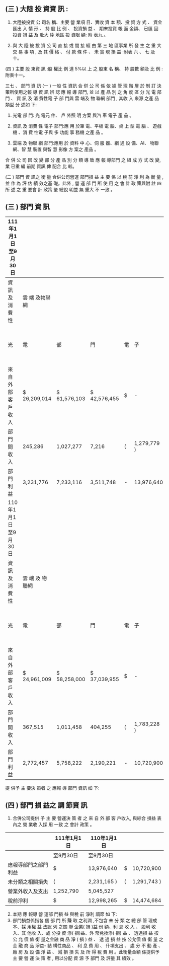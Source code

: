 
## (三 ) 大陸 投 資資 訊 :

1. 大陸被投資 公 司名 稱、主要 營 業項 目、實收 資 本 額、投 資 方 式 、
資金匯出 入 情 形 、 持 股 比 例 、 投資損 益 、 期末投資 帳 面 金額、 已匯 回 投資 損 益 及 赴大 陸 地區 投 資限 額: 附 表九 。

2. 與 大 陸 被 投 資 公 司 直 接 或 間 接 經 由 第 三 地 區事業 所 發 生 之 重 大 交 易 事 項 , 及 其 價 格 、 付 款 條 件 、 未 實 現 損 益 :附表 六 、 七 及 十。

(四 ) 主要 股 東資 訊 :股 權比 例 達 5%以 上 之 股東 名 稱、 持 股數 額及 比 例 :
附表十一。

三七 、 部門 資 訊
(一 ) 一般 性 資訊 合 併 公 司 係 依 據 管 理 階 層 於 制 訂 決 策所使用之報 導 資 訊 辨 認 應 報 導 部門, 並 以 產 品 別 之 角 度 區 分 光 電 部 門 、 資 訊 及 消 費性電 子 部 門與 雲 端及 物 聯網 部門 , 其收 入 來源 之產 品 類型 分 述如 下:
1. 光電 部 門: 光 電元 件、 戶 外照 明 方案 與汽 車 電子 產 品 。

2. 資訊 及 消費 性 電子 部門:應 用 於筆 電、平板 電 腦、桌 上 型 電 腦 、
遊戲 機 、消 費 性電 子與 多 功能 事 務機 之產 品 。

3. 雲端 及 物聯 網 部門:應用 於 資料 中 心、伺 服 器、網 通 設 備、AI、
物聯網、智 慧 裝置 與智 慧 影像 方 案之 產品 。

 合 併 公 司 因 改 變 部 分 產 品 別 分 類 導 致 應 報 導部門 之 組 成 方 式 改 變, 業 已重 編 前期 資訊 俾 配合 比 較。

(二 ) 部門 資 訊之 衡 量 合併公司營運 部門損 益 主 要 係 以 稅 前 淨 利 為 衡 量 , 並 作 為 評 估 績 效之基 礎。此外 , 營 運 部 門 所 使 用 之 會 計 政 策與附 註 四 所 述 之 重 要會 計 政策 彙 總說 明並 無 重大 不 一致 。

## (三 ) 部門 資 訊

| 111年1月1日至9月30日   |                 |              |              |    |             |               |    |    |    |                |    |    |
|------------------------|-----------------|--------------|--------------|----|-------------|---------------|----|----|----|----------------|----|----|
| 資 訊 及 消 費 性      | 雲 端 及物聯網  |              |              |    |             |               |    |    |    |                |    |    |
| 光                     | 電              | 部           | 門           | 電 | 子          | 部            | 門 | 部 | 門 | 調 節 與 銷 除 | 合 | 計 |
| 來自外部客戶收入       | $ 26,209,014    | $ 61,576,103 | $ 42,576,455 | $  | -           | $ 130,361,572 |    |    |    |                |    |    |
| 部門間收入             | 245,286         | 1,027,277    | 7,216        | (  | 1,279,779 ) | -             |    |    |    |                |    |    |
| 部門利益               | 3,231,776       | 7,233,116    | 3,511,748    | -  | 13,976,640  |               |    |    |    |                |    |    |
| 110年1月1日至9月30日   |                 |              |              |    |             |               |    |    |    |                |    |    |
| 資 訊 及消費性         | 雲 端 及 物聯網 |              |              |    |             |               |    |    |    |                |    |    |
| 光                     | 電              | 部           | 門           | 電 | 子          | 部            | 門 | 部 | 門 | 調 節 與 銷 除 | 合 | 計 |
| 來自外部客戶收入       | $ 24,961,009    | $ 58,258,000 | $ 37,039,955 | $  | -           | $ 120,258,964 |    |    |    |                |    |    |
| 部門間收入             | 367,515         | 1,011,458    | 404,255      | (  | 1,783,228 ) | -             |    |    |    |                |    |    |
| 部門利益               | 2,772,457       | 5,758,222    | 2,190,221    | -  | 10,720,900  |               |    |    |    |                |    |    |

 提 供予 主 要決 策者 之 應報 導 部門 資訊 如 下:

## (四 ) 部門 損 益之 調 節資 訊

1. 合併公司提供 予 主 要 營運決 策 者 之 來 自 外 部 客 戶收入, 與綜合 損益 表 內之 營 業收 入採 用 一致 之 會計 政策 。

|                      | 111年1月1日   | 110年1月1日   |    |             |
|----------------------|---------------|---------------|----|-------------|
|                      | 至9月30日     | 至9月30日     |    |             |
| 應報導部門之部門利益 | $             | 13,976,640    | $  | 10,720,900  |
| 未分類之相關損失     | (             | 2,231,165 )   | (  | 1,291,743 ) |
| 營業外收入及支出     | 1,252,790     | 5,045,527     |    |             |
| 稅前淨利             | $             | 12,998,265    | $  | 14,474,684  |

2. 本期 應 報導 營 運部 門損 益 與稅 前 淨利 調節 如 下:
3. 部門損益係指各 個 部 門 所 賺 取 之利潤 ,不包含 未 分 類 之 總 部 管 理成 本、採 用權 益 法認 列 之關 聯 企業( 損 )益 份 額、利 息 收 入 、 股利 收 入、其 他收 入、處 分投 資 淨( 損)益、外 幣兌換淨( 損) 益 、 透過損 益 按 公 允 價 值 衡 量之金融 商 品 淨 ( 損 ) 益 、 透 過 損 益 按 公允價 值 衡 量 之 金 融 商 品 淨益- 結 構性商品 、 利 息 費 用 、 什項支出 、 處 分 不 動 產 、 廠 房 及 設 備 淨 益 、 減 損 損 失 及 所 得 稅 費 用 。此衡量金額 係提供予 主 要 營 運 決 策 者 , 用以分配 資 源 予 部門 及 評量 其 績效 。